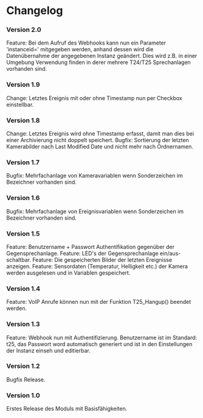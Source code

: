 # Changelog
### Version 2.0
Feature: Bei dem Aufruf des Webhooks kann nun ein Parameter 'instanceid=' mitgegeben werden, anhand dessen wird die Datenübernahme der angegebenen Instanz geändert. Dies wird z.B. in einer Umgebung Verwendung finden in derer mehrere T24/T25 Sprechanlagen vorhanden sind. 

### Version 1.9
Change: Letztes Ereignis mit oder ohne Timestamp nun per Checkbox einstellbar.

### Version 1.8
Change: Letztes Ereignis wird ohne Timestamp erfasst, damit man dies bei einer Archivierung nicht doppelt speichert.
Bugfix: Sortierung der letzten Kamerabilder nach Last Modified Date und nicht mehr nach Ordnernamen.

### Version 1.7
Bugfix: Mehrfachanlage von Kameravariablen wenn Sonderzeichen im Bezeichner vorhanden sind.

### Version 1.6
Bugfix: Mehrfachanlage von Ereignisvariablen wenn Sonderzeichen im Bezeichner vorhanden sind.

### Version 1.5
Feature: Benutzername + Passwort Authentifikation gegenüber der Gegensprechanlage.
Feature: LED's der Gegensprechanlage ein/aus-schaltbar.
Feature: Die gespeicherten Bilder der letzten Ereignisse anzeigen.
Feature: Sensordaten (Temperatur, Helligkeit etc.) der Kamera werden ausgelesen und in Variablen gespeichert.
 
### Version 1.4
Feature: VoIP Anrufe können nun mit der Funktion T25_Hangup() beendet werden.

### Version 1.3
Feature: Webhook nun mit Authentifizierung. Benutzername ist im Standard: t25, das Passwort word automatisch generiert und ist in den Einstellungen der Instanz einseh und editierbar.

### Version 1.2
Bugfix Release.

### Version 1.0
Erstes Release des Moduls mit Basisfähigkeiten.

